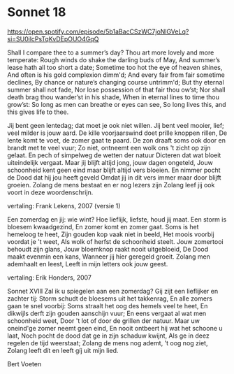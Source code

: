# Sonnet 18
https://open.spotify.com/episode/5b1aBacCSzWC7joNlGVeLq?si=SU0ilcPsTqKvDEpOUO4GqQ

Shall I compare thee to a summer’s day?
Thou art more lovely and more temperate:
Rough winds do shake the darling buds of May,
And summer’s lease hath all too short a date;
Sometime too hot the eye of heaven shines,
And often is his gold complexion dimm'd;
And every fair from fair sometime declines,
By chance or nature’s changing course untrimm'd;
But thy eternal summer shall not fade,
Nor lose possession of that fair thou ow’st;
Nor shall death brag thou wander’st in his shade,
When in eternal lines to time thou grow’st:
   So long as men can breathe or eyes can see,
   So long lives this, and this gives life to thee.


Jij bent geen lentedag; dat moet je ook niet willen.
Jij bent veel mooier, lief; veel milder is jouw aard.
De kille voorjaarswind doet prille knoppen rillen,
De lente komt te voet, de zomer gaat te paard.
De zon draaft soms ook door en brandt met te veel vuur;
Zo niet, ontneemt een wolk ons 't zicht op zijn gelaat.
En pech of simpelweg de wetten der natuur
Dicteren dat wat bloeit uiteindelijk vergaat.
Maar jij blijft altijd jong, jouw dagen ongeteld,
Jouw schoonheid kent geen eind maar blijft altijd vers bloeien.
En nimmer pocht de Dood dat hij jou heeft geveld
Omdat jij in dit vers immer maar door blijft groeien.
   Zolang de mens bestaat en er nog lezers zijn
   Zolang leef jij ook voort in deze woordenschrijn.

vertaling: Frank Lekens, 2007 (versie 1)


Een zomerdag en jij: wie wint?
Hoe lieflijk, liefste, houd jij maat.
Een storm is bloesem kwaadgezind,
En zomer komt en zomer gaat.
Soms is het hemeloog te heet,
Zijn gouden kop vaak niet in beeld,
Het moois voorbij voordat je 't weet,
Als wolk of herfst de schoonheid steelt.
Jouw zomertooi behoudt zijn glans,
Jouw bloemknop raakt nooit uitgebloeid,
De Dood maakt evenmin een kans,
Wanneer jij híer geregeld groeit.
   Zolang men ademhaalt en leest,
   Leeft in mijn letters ook jouw geest.

vertaling: Erik Honders, 2007

Sonnet XVIII
Zal ik u spiegelen aan een zomerdag?
Gij zijt een lieflijker en zachter tij:
Storm schudt de bloesems uit het takkenrag,
En alle zomers gaan te snel voorbij:
Soms straalt het oog des hemels veel te heet,
En dikwijls derft zijn gouden aanschijn vuur;
En eens vergaat al wat men schoonheid weet,
Door 't lot of door de grillen der natuur.
Maar uw oneind'ge zomer neemt geen eind,
En nooit ontbeert hij wat het schoone u laat,
Noch pocht de dood dat ge in zijn schaduw kwijnt,
Als ge in deez regelen de tijd weerstaat;
Zolang de mens nog ademt, 't oog nog ziet,
Zolang leeft dít en leeft gíj uit mijn lied.
 
Bert Voeten



